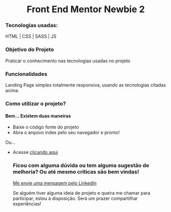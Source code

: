 <h1 align="center">Front End Mentor Newbie 2</h1>

<h3>Tecnologias usadas:</h3>
<p>HTML | CSS | SASS | JS</p>

<h3>Objetivo do Projeto</h3>
<p>Praticar o conhecimento nas tecnologias usadas no projeto</p>

<h3>Funcionalidades</h3>
<p>Landing Page simples totalmente responsiva, usando as tecnologias citadas acima.</p>

<h3>Como utilizar o projeto?</h3>
<h4>Bem... Existem duas maneiras</h4>
<ul>
  <li>Baixe o código fonte do projeto</li>
  <li>Abra o arquivo index pelo seu navegador e pronto!</li>
</ul>
<p>Ou...</p>
<ul>
  <li>Acesse <a href="https://jonasnunes.github.io/frontendmentor-newbie-3/" target="_blank">clicando aqui</a>

<h3>Ficou com alguma dúvida ou tem alguma sugestão de melhoria? Ou até mesmo críticas são bem vindas!</h3>
<a href="https://www.linkedin.com/in/jonasnunees/" target="_blank">Me envie uma mensagem pelo LinkedIn</a>

<p>Se alguém tiver alguma ideia de projeto e queira me chamar para participar, estou à disposição. Será um prazer compartilhar experiências!</p>
